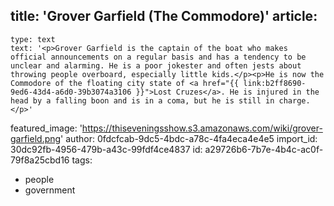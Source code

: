 title: 'Grover Garfield (The Commodore)'
article:
  -
    type: text
    text: '<p>Grover Garfield is the captain of the boat who makes official announcements on a regular basis and has a tendency to be unclear and alarming. He is a poor jokester and often jests about throwing people overboard, especially little kids.</p><p>He is now the Commodore of the floating city state of <a href="{{ link:b2ff8690-9ed6-43d4-a6d0-39b3074a3106 }}">Lost Cruzes</a>. He is injured in the head by a falling boon and is in a coma, but he is still in charge.</p>'
featured_image: 'https://thiseveningsshow.s3.amazonaws.com/wiki/grover-garfield.png'
author: 0fdcfcab-9dc5-4bdc-a78c-4fa4eca4e4e5
import_id: 30dc92fb-4956-479b-a43c-99fdf4ce4837
id: a29726b6-7b7e-4b4c-ac0f-79f8a25cbd16
tags:
  - people
  - government
